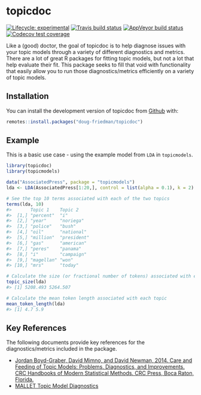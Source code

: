 
<!-- README.md is generated from README.Rmd. Please edit that file -->

# topicdoc

<!-- badges: start -->

[![Lifecycle:
experimental](https://img.shields.io/badge/lifecycle-experimental-orange.svg)](https://www.tidyverse.org/lifecycle/#experimental)
[![Travis build
status](https://travis-ci.org/doug-friedman/topicdoc.svg?branch=master)](https://travis-ci.org/doug-friedman/topicdoc)
[![AppVeyor build
status](https://ci.appveyor.com/api/projects/status/github/doug-friedman/topicdoc?branch=master&svg=true)](https://ci.appveyor.com/project/doug-friedman/topicdoc)
[![Codecov test
coverage](https://codecov.io/gh/doug-friedman/topicdoc/branch/master/graph/badge.svg)](https://codecov.io/gh/doug-friedman/topicdoc?branch=master)
<!-- badges: end -->

Like a (good) doctor, the goal of topicdoc is to help diagnose issues
with your topic models through a variety of different diagnostics and
metrics. There are a lot of great R packages for fitting topic models,
but not a lot that help evaluate their fit. This package seeks to fill
that void with functionality that easily allow you to run those
diagnostics/metrics efficiently on a variety of topic models.

## Installation

You can install the development version of topicdoc from
[Github](https://www.github.com/doug-friedman/topicdoc) with:

``` r
remotes::install.packages("doug-friedman/topicdoc")
```

## Example

This is a basic use case - using the example model from `LDA` in
`topicmodels`.

``` r
library(topicdoc)
library(topicmodels)

data("AssociatedPress", package = "topicmodels")
lda <- LDA(AssociatedPress[1:20,], control = list(alpha = 0.1), k = 2)

# See the top 10 terms associated with each of the two topics
terms(lda, 10)
#>       Topic 1    Topic 2    
#>  [1,] "percent"  "i"        
#>  [2,] "year"     "noriega"  
#>  [3,] "police"   "bush"     
#>  [4,] "oil"      "national" 
#>  [5,] "million"  "president"
#>  [6,] "gas"      "american" 
#>  [7,] "peres"    "panama"   
#>  [8,] "i"        "campaign" 
#>  [9,] "magellan" "won"      
#> [10,] "mrs"      "today"

# Calculate the size (or fractional number of tokens) associated with each topic
topic_size(lda)
#> [1] 5208.493 5264.507

# Calculate the mean token length associated with each topic
mean_token_length(lda)
#> [1] 4.7 5.9
```

## Key References

The following documents provide key references for the
diagnostics/metrics included in the package.

  - [Jordan Boyd-Graber, David Mimno, and David Newman, 2014. Care and
    Feeding of Topic Models: Problems, Diagnostics, and Improvements.
    CRC Handbooks of Modern Statistical Methods. CRC Press, Boca Raton,
    Florida.](http://www.people.fas.harvard.edu/~airoldi/pub/books/b02.AiroldiBleiEroshevaFienberg2014HandbookMMM/Ch12_MMM2014.pdf)
  - [MALLET Topic Model
    Diagnostics](http://mallet.cs.umass.edu/diagnostics.php)
